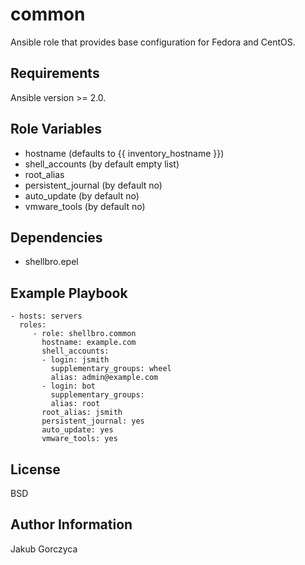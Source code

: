 common
======

Ansible role that provides base configuration for Fedora and CentOS.

Requirements
------------

Ansible version >= 2.0.

Role Variables
--------------

- hostname (defaults to {{ inventory_hostname }})
- shell_accounts (by default empty list)
- root_alias
- persistent_journal (by default no)
- auto_update (by default no)
- vmware_tools (by default no)

Dependencies
------------

- shellbro.epel

Example Playbook
----------------

    - hosts: servers
      roles:
         - role: shellbro.common
           hostname: example.com
           shell_accounts:
           - login: jsmith
             supplementary_groups: wheel
             alias: admin@example.com
           - login: bot
             supplementary_groups:
             alias: root
           root_alias: jsmith
           persistent_journal: yes
           auto_update: yes
           vmware_tools: yes

License
-------

BSD

Author Information
------------------

Jakub Gorczyca
